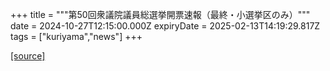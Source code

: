 +++
title = """第50回衆議院議員総選挙開票速報（最終・小選挙区のみ）"""
date = 2024-10-27T12:15:00.000Z
expiryDate = 2025-02-13T14:19:29.817Z
tags = ["kuriyama","news"]
+++


[[source]](https://www.town.kuriyama.hokkaido.jp/soshiki/15/29275.html)
